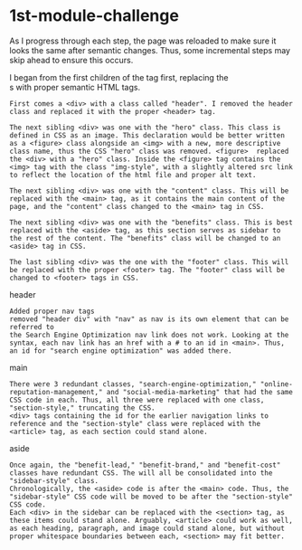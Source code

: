 # 1st-module-challenge
As I progress through each step, the page was reloaded to make sure it looks the same after semantic changes. Thus, some incremental steps may skip ahead to ensure this occurs.

<body>
I began from the first children of the <body> tag first, replacing the <div>s with proper semantic HTML tags.

    First comes a <div> with a class called "header". I removed the header class and replaced it with the proper <header> tag.
 
    The next sibling <div> was one with the "hero" class. This class is defined in CSS as an image. This declaration would be better written as a <figure> class alongside an <img> with a new, more descriptive class name, thus the CSS "hero" class was removed. <figure>  replaced the <div> with a "hero" class. Inside the <figure> tag contains the <img> tag with the class "img-style", with a slightly altered src link to reflect the location of the html file and proper alt text.

    The next sibling <div> was one with the "content" class. This will be replaced with the <main> tag, as it contains the main content of the page, and the "content" class changed to the <main> tag in CSS.

    The next sibling <div> was one with the "benefits" class. This is best replaced with the <aside> tag, as this section serves as sidebar to the rest of the content. The "benefits" class will be changed to an <aside> tag in CSS.

    The last sibling <div> was the one with the "footer" class. This will be replaced with the proper <footer> tag. The "footer" class will be changed to <footer> tags in CSS.

header

    Added proper nav tags
    removed "header div" with "nav" as nav is its own element that can be referred to
    the Search Engine Optimization nav link does not work. Looking at the syntax, each nav link has an href with a # to an id in <main>. Thus, an id for "search engine optimization" was added there.

main

    There were 3 redundant classes, "search-engine-optimization," "online-reputation-management," and "social-media-marketing" that had the same CSS code in each. Thus, all three were replaced with one class, "section-style," truncating the CSS.
    <div> tags containing the id for the earlier navigation links to reference and the "section-style" class were replaced with the <article> tag, as each section could stand alone.

aside

    Once again, the "benefit-lead," "benefit-brand," and "benefit-cost" classes have redundant CSS. The will all be consolidated into the "sidebar-style" class.
    Chronologically, the <aside> code is after the <main> code. Thus, the "sidebar-style" CSS code will be moved to be after the "section-style" CSS code.
    Each <div> in the sidebar can be replaced with the <section> tag, as these items could stand alone. Arguably, <article> could work as well, as each heading, paragraph, and image could stand alone, but without proper whitespace boundaries between each, <section> may fit better.
